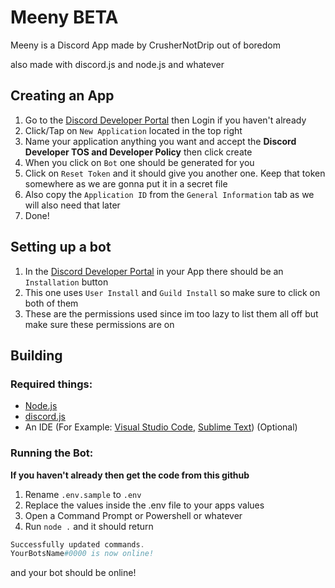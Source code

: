 # **Meeny BETA**
Meeny is a Discord App made by CrusherNotDrip out of boredom

also made with discord.js and node.js and whatever
## **Creating an App**
1. Go to the [Discord Developer Portal](https://discord.com/developers/applications) then Login if you haven't already
2. Click/Tap on `New Application` located in the top right
3. Name your application anything you want and accept the **Discord Developer TOS and Developer Policy** then click create
4. When you click on `Bot` one should be generated for you
5. Click on `Reset Token` and it should give you another one. Keep that token somewhere as we are gonna put it in a secret file
6. Also copy the `Application ID` from the `General Information` tab as we will also need that later
7. Done!

## **Setting up a bot**
1. In the [Discord Developer Portal](https://discord.com/developers/applications) in your App there should be an `Installation` button
2. This one uses `User Install` and `Guild Install` so make sure to click on both of them
3. These are the permissions used since im too lazy to list them all off but make sure these permissions are on

## **Building**
### **Required things:**
- [Node.js](https://nodejs.org/en/)
- [discord.js](https://discord.js.org/#/)
- An IDE (For Example: [Visual Studio Code](https://code.visualstudio.com), [Sublime Text](https://www.sublimetext.com)) (Optional)

### **Running the Bot:**
**If you haven't already then get the code from this github**
1. Rename `.env.sample` to `.env`
2. Replace the values inside the .env file to your apps values
3. Open a Command Prompt or Powershell or whatever
4. Run `node .` and it should return
```powershell
Successfully updated commands.
YourBotsName#0000 is now online!
```
and your bot should be online!